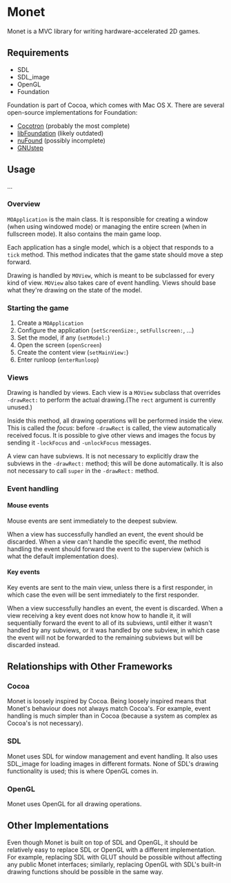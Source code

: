 Monet
=====

Monet is a MVC library for writing hardware-accelerated 2D games.

Requirements
------------

* SDL
* SDL_image
* OpenGL
* Foundation

Foundation is part of Cocoa, which comes with Mac OS X. There are several open-source implementations for Foundation:

* [Cocotron](http://www.cocotron.org/) (probably the most complete)
* [libFoundation](http://www.geocities.com/SiliconValley/Monitor/7464/libFoundation/) (likely outdated)
* [nuFound](http://github.com/timburks/nufound/tree/master) (possibly incomplete)
* [GNUstep](http://www.gnustep.org/)

Usage
-----

...

### Overview

`MOApplication` is the main class. It is responsible for creating a window (when using windowed mode) or managing the entire screen (when in fullscreen mode). It also contains the main game loop.

Each application has a single model, which is a object that responds to a `tick` method. This method indicates that the game state should move a step forward.

Drawing is handled by `MOView`, which is meant to be subclassed for every kind of view. `MOView` also takes care of event handling. Views should base what they're drawing on the state of the model.

### Starting the game

1. Create a `MOApplication`
2. Configure the application (`setScreenSize:`, `setFullscreen:`, ...)
3. Set the model, if any (`setModel:`)
4. Open the screen (`openScreen`)
5. Create the content view (`setMainView:`)
6. Enter runloop (`enterRunloop`)

### Views

Drawing is handled by views. Each view is a `MOView` subclass that overrides `-drawRect:` to perform the actual drawing.(The `rect` argument is currently unused.)

Inside this method, all drawing operations will be performed inside the view. This is called the _focus_: before `-drawRect` is called, the view automatically received focus. It is possible to give other views and images the focus by sending it `-lockFocus` and `-unlockFocus` messages.

A view can have subviews. It is not necessary to explicitly draw the subviews in the `-drawRect:` method; this will be done automatically. It is also not necessary to call `super` in the `-drawRect:` method.

### Event handling

#### Mouse events

Mouse events are sent immediately to the deepest subview.

When a view has successfully handled an event, the event should be discarded. When a view can't handle the specific event, the method handling the event should forward the event to the superview (which is what the default implementation does).

#### Key events

Key events are sent to the main view, unless there is a first responder, in which case the even will be sent immediately to the first responder.

When a view successfully handles an event, the event is discarded. When a view receiving a key event does not know how to handle it, it will sequentially forward the event to all of its subviews, until either it wasn't handled by any subviews, or it was handled by one subview, in which case the event will not be forwarded to the remaining subviews but will be discarded instead.

Relationships with Other Frameworks
-----------------------------------

### Cocoa

Monet is loosely inspired by Cocoa. Being loosely inspired means that Monet's behaviour does not always match Cocoa's. For example, event handling is much simpler than in Cocoa (because a system as complex as Cocoa's is not necessary).

### SDL

Monet uses SDL for window management and event handling. It also uses SDL_image for loading images in different formats. None of SDL's drawing functionality is used; this is where OpenGL comes in.

### OpenGL

Monet uses OpenGL for all drawing operations.

Other Implementations
---------------------

Even though Monet is built on top of SDL and OpenGL, it should be relatively easy to replace SDL or OpenGL with a different implementation. For example, replacing SDL with GLUT should be possible without affecting any public Monet interfaces; similarly, replacing OpenGL with SDL's built-in drawing functions should be possible in the same way.
